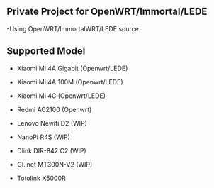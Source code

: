 ## Private Project for OpenWRT/Immortal/LEDE

-Using OpenWRT/ImmortalWRT/LEDE source

## Supported Model

- Xiaomi Mi 4A Gigabit (Openwrt/LEDE)
- Xiaomi Mi 4A 100M (Openwrt/LEDE)
- Xiaomi Mi 4C (Openwrt/LEDE)

- Redmi AC2100 (Openwrt)
- Lenovo Newifi D2 (WIP)
- NanoPi R4S (WIP)
- Dlink DIR-842 C2 (WIP)
- Gl.inet MT300N-V2 (WIP)
- Totolink X5000R
